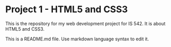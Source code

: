 Project 1 - HTML5 and CSS3
==============================

This is the repository for my web development project for IS 542.  It is about HTML5 and CSS3.

This is a README.md file.  Use markdown language syntax to edit it.